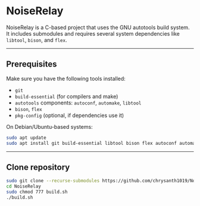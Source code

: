 # NoiseRelay

NoiseRelay is a C-based project that uses the GNU autotools build system. It includes submodules and requires several system dependencies like `libtool`, `bison`, and `flex`.

---

## Prerequisites

Make sure you have the following tools installed:

- `git`
- `build-essential` (for compilers and make)
- `autotools` components: `autoconf`, `automake`, `libtool`
- `bison`, `flex`
- `pkg-config` (optional, if dependencies use it)

On Debian/Ubuntu-based systems:

```bash
sudo apt update
sudo apt install git build-essential libtool bison flex autoconf automake pkg-config -y
```

---
## Clone repository
```bash
sudo git clone --recurse-submodules https://github.com/chrysanth1019/NoiseRelay.git
cd NoiseRelay
sudo chmod 777 build.sh
./build.sh
```


